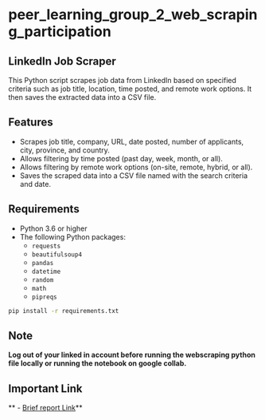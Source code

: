 # peer_learning_group_2_web_scraping_participation

## LinkedIn Job Scraper

This Python script scrapes job data from LinkedIn based on specified criteria such as job title, location, time posted, and remote work options. It then saves the extracted data into a CSV file.


## Features

* Scrapes job title, company, URL, date posted, number of applicants, city, province, and country.
* Allows filtering by time posted (past day, week, month, or all).
* Allows filtering by remote work options (on-site, remote, hybrid, or all).
* Saves the scraped data into a CSV file named with the search criteria and date.


## Requirements

* Python 3.6 or higher
* The following Python packages:
    * `requests`
    * `beautifulsoup4`
    * `pandas`
    * `datetime`
    * `random`
    * `math`
    * `pipreqs`

```bash
pip install -r requirements.txt
```

## Note

**Log out of your linked in account before running the webscraping python file 
locally or running the notebook on google collab.**


## Important Link
 ** - [Brief report Link](https://docs.google.com/document/d/1Uy4OIqhUhP_PfrbuPTAeYlxj61-9YNI-OXdVvKhcueA/edit?usp=sharing)**
